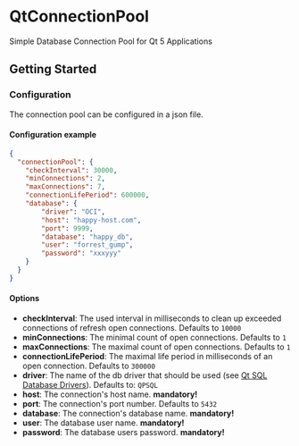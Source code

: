 # QtConnectionPool

Simple Database Connection Pool for Qt 5 Applications 

## Getting Started

### Configuration

The connection pool can be configured in a json file.

#### Configuration example
```json
{
  "connectionPool": {
    "checkInterval": 30000,
    "minConnections": 2,
    "maxConnections": 7,
    "connectionLifePeriod": 600000,
    "database": {
        "driver": "OCI",
        "host": "happy-host.com",
        "port": 9999,
        "database": "happy_db",
        "user": "forrest_gump",
        "password": "xxxyyy"
    }
  }
}

```

#### Options

- **checkInterval**: The used interval in milliseconds to clean up exceeded connections of refresh open connections. Defaults to `10000`
- **minConnections**: The minimal count of open connections. Defaults to `1`
- **maxConnections**: The maximal count of open connections. Defaults to `1`
- **connectionLifePeriod**: The maximal life period in milliseconds of an open connection. Defaults to `300000`
- **driver**: The name of the db driver that should be used (see [Qt SQL Database Drivers](https://doc.qt.io/qt-5/sql-driver.html)). Defaults to: `QPSQL`
- **host**: The connection's host name. **mandatory!**
- **port**: The connection's port number. Defaults to `5432`
- **database**: The connection's database name. **mandatory!**
- **user**: The database user name. **mandatory!**
- **password**: The database users password. **mandatory!**


